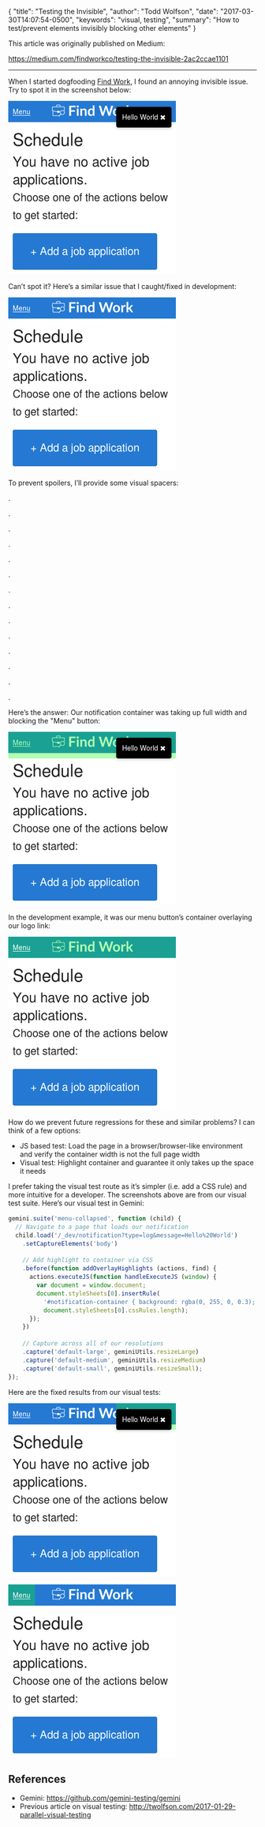 {
  "title": "Testing the Invisible",
  "author": "Todd Wolfson",
  "date": "2017-03-30T14:07:54-0500",
  "keywords": "visual, testing",
  "summary": "How to test/prevent elements invisibly blocking other elements"
}

This article was originally published on Medium:

<https://medium.com/findworkco/testing-the-invisible-2ac2ccae1101>

-------------------------

When I started dogfooding [Find Work][], I found an annoying invisible issue. Try to spot it in the screenshot below:

[Find Work]: https://findwork.co/

![Notification reference screenshot](public/images/articles/testing-the-invisible/notification-reference.png)

Can’t spot it? Here’s a similar issue that I caught/fixed in development:

![Top bar reference screenshot](public/images/articles/testing-the-invisible/topbar-reference.png)

To prevent spoilers, I’ll provide some visual spacers:

.

.

.

.

.

.

.

.

.

.

.

.

.

.

Here’s the answer: Our notification container was taking up full width and blocking the "Menu" button:

![Notification before highlight screenshot](public/images/articles/testing-the-invisible/notification-before-highlight.png)

In the development example, it was our menu button’s container overlaying our logo link:

![Top bar before highlight screenshot](public/images/articles/testing-the-invisible/topbar-before-highlight.png)

How do we prevent future regressions for these and similar problems? I can think of a few options:

- JS based test: Load the page in a browser/browser-like environment and verify the container width is not the full page width
- Visual test: Highlight container and guarantee it only takes up the space it needs

I prefer taking the visual test route as it’s simpler (i.e. add a CSS rule) and more intuitive for a developer. The screenshots above are from our visual test suite. Here’s our visual test in Gemini:

```js
gemini.suite('menu-collapsed', function (child) {
  // Navigate to a page that loads our notification
  child.load('/_dev/notification?type=log&message=Hello%20World')
    .setCaptureElements('body')

    // Add highlight to container via CSS
    .before(function addOverlayHighlights (actions, find) {
      actions.executeJS(function handleExecuteJS (window) {
        var document = window.document;
        document.styleSheets[0].insertRule(
          '#notification-container { background: rgba(0, 255, 0, 0.3); }',
          document.styleSheets[0].cssRules.length);
      });
    })

    // Capture across all of our resolutions
    .capture('default-large', geminiUtils.resizeLarge)
    .capture('default-medium', geminiUtils.resizeMedium)
    .capture('default-small', geminiUtils.resizeSmall);
});
```

Here are the fixed results from our visual tests:

![Notification after highlight screenshot](public/images/articles/testing-the-invisible/notification-after-highlight.png)

![Top bar after highlight screenshot](public/images/articles/testing-the-invisible/topbar-after-highlight.png)

## References
- Gemini: <https://github.com/gemini-testing/gemini>
- Previous article on visual testing: <http://twolfson.com/2017-01-29-parallel-visual-testing>
